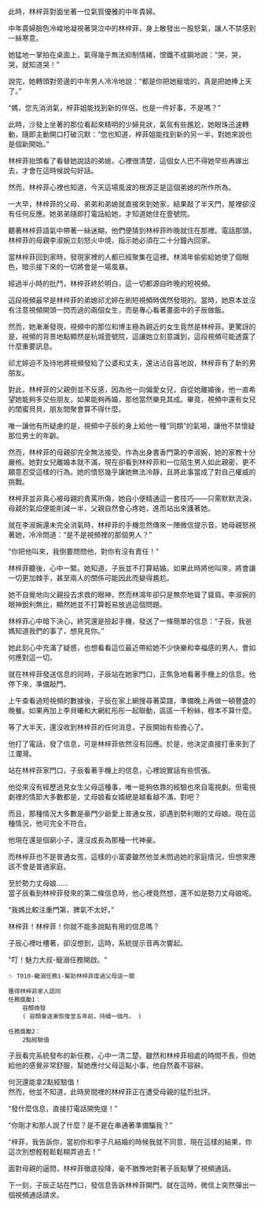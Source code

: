 此時，林梓菲對面坐著一位氣質優雅的中年貴婦。

中年貴婦臉色冷峻地凝視著哭泣中的林梓菲，身上散發出一股怒氣，讓人不禁感到一絲寒意。

她猛地一掌拍在桌面上，氣得幾乎無法抑制情緒，恨鐵不成鋼地說：“哭，哭，哭，就知道哭！”

說完，她轉頭對旁邊的中年男人冷冷地說：“都是你把她寵壞的，真是把她捧上天了。”

“媽，您先消消氣，梓菲姐能找到新的伴侶，也是一件好事，不是嗎？”

此時，沙發上坐著的那位看起來精明的少婦見狀，氣氛有些尷尬，她眼珠迅速轉動，隨即主動開口打破沉默：“您也知道，梓菲姐能找到新的另一半，對她來說也是個新開始。”

林梓菲抬頭看了看替她說話的弟媳，心裡很清楚，這個女人巴不得她早些再嫁出去，才會在這時候說句好話。

然而，林梓菲心裡也知道，今天這場風波的根源正是這個弟媳的所作所為。

一大早，林梓菲的父母、弟弟和弟媳就直接來到她家，結果敲了半天門，屋裡卻沒有任何反應。她弟弟隨即打電話給她，才知道她住在壹號院。

聽著林梓菲語氣中帶著一絲迷糊，他們便猜到林梓菲昨晚就住在那裡。電話那頭，林梓菲的母親李淑婉立刻怒火中燒，指示她必須在二十分鐘內回家。

當林梓菲回到家時，發現家裡的人都已經聚集在這裡。林鴻年偷偷給她使了個眼色，暗示接下來的一切將會是一場風暴。

經過半小時的批鬥，林梓菲終於明白，這一切都源自昨晚的短視頻。

這段視頻最早是林梓菲的弟媳祁尤婷在刷短視頻時偶然發現的。當時，她原本並沒有注意視頻開頭一閃而過的兩個女生，而是專心看著畫面中的子辰做飯。

然而，她漸漸發現，視頻中的那位和博主極為親近的女生竟然是林梓菲。更驚訝的是，視頻的背景地點顯然是杭城壹號院，這讓她立刻意識到，這段視頻可能透露了什麼重要訊息。

祁尤婷迫不及待地將視頻發給了公婆和丈夫，還沾沾自喜地說，林梓菲有了新的男朋友。

對此，林梓菲的父親倒並不反感，因為他一向偏愛女兒，自從她離婚後，他一直希望她能夠多交些朋友，如果能夠再婚，那他當然樂見其成。畢竟，視頻中還有女兒的閨蜜貝貝，朋友間聚會算不得什麼。

唯一讓他有所疑慮的是，視頻中子辰的身上給他一種“同類”的氣場，讓他不禁懷疑那位男士的年齡。

然而，林梓菲的母親卻完全無法接受。作為出身書香門第的李淑婉，她的家教十分嚴格。她對女兒離婚本就不滿，現在卻看到林梓菲和一位陌生男人如此親密，更不願意忍受這樣的行為。她的憤怒幾乎讓她無法冷靜，且將此事當成了對自己權威的挑戰。

林梓菲並非真心被母親的責罵所傷，她自小便精通這一套技巧——只需默默流淚，母親的氣焰便能削減一半，父親自然會心疼她，進而站出來護著她。

就在李淑婉還未完全消氣時，林梓菲的手機忽然傳來一陣微信提示音。她母親怒視著她，冷冷問道：“是不是視頻裡的那個男人？”

“你把他叫來，我倒要問問他，對你有沒有責任！”

林梓菲聽後，心中一緊。她知道，子辰並不打算結婚。如果此時將他叫來，將會讓一切更加棘手，甚至兩人的關係可能因此而變得尷尬。

她不自覺地向父親投去求救的眼神，然而林鴻年卻只是無奈地聳了聳肩。李淑婉的眼神銳利無比，顯然她並不打算輕易放過這個問題。

林梓菲心中暗下決心，終究還是撿起手機，發送了一條簡單的信息：“子辰，我爸媽知道我們的事了，想見見你。”

她此刻心中充滿了疑惑，也想看看這位最近帶給她不少快樂和幸福感的男人，會如何應對這一切。

就在林梓菲發送信息的同時，子辰站在她家門口，正焦急地看著手機上的信息。他停下來，準備敲門。

上午查看過短視頻的數據後，子辰在家上網搜尋著菜譜，準備晚上再做一頓豐盛的晚餐。如果再加上李貝曦和大網紅彤彤一起聯動，區區一千粉絲，根本不算什麼。

等了大半天，還沒收到林梓菲的任何消息，子辰開始有些擔心了。

他打了電話，發了信息，可是林梓菲依然沒有回應。於是，他決定直接打車來到了江瀾灣。

站在林梓菲家門口，子辰看著手機上的信息，心裡說實話有些慌張。

他從來沒有經歷過見女生父母這種事，唯一能夠依靠的經驗也來自電視劇。但電視劇裡的情節大多數都是，丈母娘看女婿總是越看越不滿，對吧？

而且，那種情況大多數是豪門少爺愛上普通女孩，卻遇到勢利眼的丈母娘。現在這種情況，他可完全不符合。

他現在還是個窮小子，還沒成長為那種一代神豪。

而林梓菲也不是普通女孩，這樣的小富婆雖然他並未問過她的家庭情況，但想來應該不會是普通家庭。

至於勢力丈母娘……  
當子辰看到林梓菲發來的第二條信息時，他心裡竟然想，還不如是勢力丈母娘呢。

“我媽比較注重門第，脾氣不太好。”

林梓菲！林梓菲！你就不能多說點有用的信息嗎？

子辰心裡吐槽著，卻沒想到，這時，系統提示音再次響起。

"叮！魅力大叔-寵溺任務開啟。"

```
✨ T010-寵溺任務1-幫助林梓菲度過父母這一關

獲得林梓菲家人認同
任務獎勵1：  
    容顏煥發  
    ( 容顏會逐漸恢復至五年前，持續一個月。 )

任務獎勵2：  
    2點經驗值
```

子辰看完系統發布的新任務，心中一清二楚。雖然和林梓菲相處的時間不長，但她給他的感覺非常舒服，幫她應付父母這點小事，他自然義不容辭。

何況還能拿2點經驗值！  
然而，他並不知道，此時房間裡的林梓菲正在遭受母親的猛烈批評。

“發什麼信息，直接打電話開免提！”

“你剛才和那人說了什麼？是不是在串通著準備騙我？”

“梓菲，我告訴你，當初你和李子凡結婚的時候我就不同意，現在這樣的結果，你這次別想輕輕鬆鬆糊弄過去！”

面對母親的逼問，林梓菲徹底投降，毫不猶豫地對著子辰點擊了視頻通話。

下一刻，子辰正站在門口，發信息告訴林梓菲開門。就在這時，微信上突然彈出一個視頻通話請求。